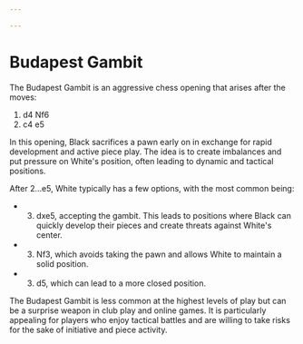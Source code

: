 ```yaml
---

---
```

# Budapest Gambit

The Budapest Gambit is an aggressive chess opening that arises after the moves:

1. d4 Nf6  
2. c4 e5  

In this opening, Black sacrifices a pawn early on in exchange for rapid development and active piece play. The idea is to create imbalances and put pressure on White's position, often leading to dynamic and tactical positions.

After 2...e5, White typically has a few options, with the most common being:

- 3. dxe5, accepting the gambit. This leads to positions where Black can quickly develop their pieces and create threats against White's center.
- 3. Nf3, which avoids taking the pawn and allows White to maintain a solid position.
- 3. d5, which can lead to a more closed position.

The Budapest Gambit is less common at the highest levels of play but can be a surprise weapon in club play and online games. It is particularly appealing for players who enjoy tactical battles and are willing to take risks for the sake of initiative and piece activity.